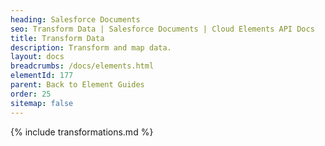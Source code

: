 ```yaml
---
heading: Salesforce Documents
seo: Transform Data | Salesforce Documents | Cloud Elements API Docs
title: Transform Data
description: Transform and map data.
layout: docs
breadcrumbs: /docs/elements.html
elementId: 177
parent: Back to Element Guides
order: 25
sitemap: false
---
```


{% include transformations.md %}
